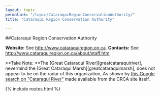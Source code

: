 ```yaml
---
layout: topic
permalink: "/topic/CataraquiRegionConservationAuthority/"
title: "Cataraqui Region Conservation Authority"

---
```



##Cataraqui Region Conservation Authority

**Website:** See http://www.cataraquiregion.on.ca.
**Contacts:** See http://www.cataraquiregion.on.ca/about/staff.htm

**Take Note: **The [Great Cataraqui River][greatcataraquiriver], nevermind the [Great Cataraqui Marsh][greatcataraquimarsh], does not appear to be on the radar of this organization, As shown by [this Google search on "Cataraqui River"](http://www.google.com/custom?num=100&hl=en&lr=&ie=ISO-8859-1&safe=off&cof=AWFID%3Acfb8e2edaa8b22a4%3BAH%3Aleft%3BS%3Ahttp%3A%2F%2Fwww.cataraquiregion.on.ca%3B&domains=www.cataraquiregion.on.ca&q=%22Cataraqui+River%22&sitesearch=www.cataraquiregion.on.ca) made available from the CRCA site itself.

{% include routes.html %}
